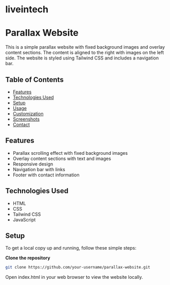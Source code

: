 # liveintech
# Parallax Website

This is a simple parallax website with fixed background images and overlay content sections. The content is aligned to the right with images on the left side. The website is styled using Tailwind CSS and includes a navigation bar.

## Table of Contents

- [Features](#features)
- [Technologies Used](#technologies-used)
- [Setup](#setup)
- [Usage](#usage)
- [Customization](#customization)
- [Screenshots](#screenshots)
- [Contact](#contact)

## Features

- Parallax scrolling effect with fixed background images
- Overlay content sections with text and images
- Responsive design
- Navigation bar with links
- Footer with contact information

## Technologies Used

- HTML
- CSS
- Tailwind CSS
- JavaScript

## Setup

To get a local copy up and running, follow these simple steps:

 **Clone the repository**
   ```sh
   git clone https://github.com/your-username/parallax-website.git
   ```
 Open index.html in your web browser to view the website locally.
